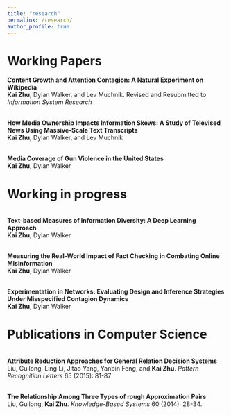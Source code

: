 ```yaml
---
title: "research"
permalink: /research/
author_profile: true
---
```


# Working Papers
<b>Content Growth and Attention Contagion: A Natural Experiment on Wikipedia</b>
<br><b>Kai Zhu</b>, Dylan Walker, and Lev Muchnik.
Revised and Resubmitted to <i>Information System Research</i>

<br><b>How Media Ownership Impacts Information Skews: A Study of Televised News Using Massive-Scale Text Transcripts</b> 
<br><b>Kai Zhu</b>, Dylan Walker, and Lev Muchnik

<br><b>Media Coverage of Gun Violence in the United States</b> 
<br><b>Kai Zhu</b>, Dylan Walker


# Working in progress
<br><b>Text-based Measures of Information Diversity: A Deep Learning Approach</b> 
<br><b>Kai Zhu</b>, Dylan Walker

<br><b>Measuring the Real-World Impact of Fact Checking in Combating Online Misinformation</b> 
<br><b>Kai Zhu</b>, Dylan Walker

<br><b>Experimentation in Networks: Evaluating Design and Inference Strategies Under Misspecified Contagion Dynamics</b> 
<br><b>Kai Zhu</b>, Dylan Walker


# Publications in Computer Science
<br><b>Attribute Reduction Approaches for General Relation Decision Systems</b> 
<br>Liu, Guilong, Ling Li, Jitao Yang, Yanbin Feng, and <b>Kai Zhu</b>. <i>Pattern Recognition Letters</i> 65 (2015): 81-87

<br><b>The Relationship Among Three Types of rough Approximation Pairs</b> 
<br>Liu, Guilong, <b>Kai Zhu</b>. <i>Knowledge-Based Systems</i> 60 (2014): 28-34.
